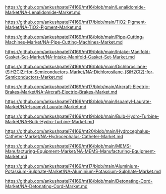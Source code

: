 <p><a href="https://github.com/ankushpatel74169/mt16/blob/main/Lenalidomide-Market/NA-Lenalidomide-Market.md">https://github.com/ankushpatel74169/mt16/blob/main/Lenalidomide-Market/NA-Lenalidomide-Market.md</a></p><p><a href="https://github.com/ankushpatel74169/mt17/blob/main/TiO2-Pigment-Market/NA-TiO2-Pigment-Market.md">https://github.com/ankushpatel74169/mt17/blob/main/TiO2-Pigment-Market/NA-TiO2-Pigment-Market.md</a></p><p><a href="https://github.com/ankushpatel74169/mt18/blob/main/Pipe-Cutting-Machines-Market/NA-Pipe-Cutting-Machines-Market.md">https://github.com/ankushpatel74169/mt18/blob/main/Pipe-Cutting-Machines-Market/NA-Pipe-Cutting-Machines-Market.md</a></p><p><a href="https://github.com/ankushpatel74169/mt19/blob/main/Intake-Manifold-Gasket-Set-Market/NA-Intake-Manifold-Gasket-Set-Market.md">https://github.com/ankushpatel74169/mt19/blob/main/Intake-Manifold-Gasket-Set-Market/NA-Intake-Manifold-Gasket-Set-Market.md</a></p><p><a href="https://github.com/ankushpatel74169/mt16/blob/main/Dichlorosilane-(SiH2Cl2)-for-Semiconductors-Market/NA-Dichlorosilane-(SiH2Cl2)-for-Semiconductors-Market.md">https://github.com/ankushpatel74169/mt16/blob/main/Dichlorosilane-(SiH2Cl2)-for-Semiconductors-Market/NA-Dichlorosilane-(SiH2Cl2)-for-Semiconductors-Market.md</a></p><p><a href="https://github.com/ankushpatel74169/mt17/blob/main/Aircraft-Electric-Brakes-Market/NA-Aircraft-Electric-Brakes-Market.md">https://github.com/ankushpatel74169/mt17/blob/main/Aircraft-Electric-Brakes-Market/NA-Aircraft-Electric-Brakes-Market.md</a></p><p><a href="https://github.com/ankushpatel74169/mt18/blob/main/Isoamyl-Laurate-Market/NA-Isoamyl-Laurate-Market.md">https://github.com/ankushpatel74169/mt18/blob/main/Isoamyl-Laurate-Market/NA-Isoamyl-Laurate-Market.md</a></p><p><a href="https://github.com/ankushpatel74169/mt19/blob/main/Bulb-Hydro-Turbine-Market/NA-Bulb-Hydro-Turbine-Market.md">https://github.com/ankushpatel74169/mt19/blob/main/Bulb-Hydro-Turbine-Market/NA-Bulb-Hydro-Turbine-Market.md</a></p><p><a href="https://github.com/ankushpatel74169/mt20/blob/main/Hydrocephalus-Catheter-Market/NA-Hydrocephalus-Catheter-Market.md">https://github.com/ankushpatel74169/mt20/blob/main/Hydrocephalus-Catheter-Market/NA-Hydrocephalus-Catheter-Market.md</a></p><p><a href="https://github.com/ankushpatel74169/mt16/blob/main/MEMS-Manufacturing-Equipment-Market/NA-MEMS-Manufacturing-Equipment-Market.md">https://github.com/ankushpatel74169/mt16/blob/main/MEMS-Manufacturing-Equipment-Market/NA-MEMS-Manufacturing-Equipment-Market.md</a></p><p><a href="https://github.com/ankushpatel74169/mt17/blob/main/Aluminium-Potassium-Sulphate-Market/NA-Aluminium-Potassium-Sulphate-Market.md">https://github.com/ankushpatel74169/mt17/blob/main/Aluminium-Potassium-Sulphate-Market/NA-Aluminium-Potassium-Sulphate-Market.md</a></p><p><a href="https://github.com/ankushpatel74169/mt18/blob/main/Detonating-Cord-Market/NA-Detonating-Cord-Market.md">https://github.com/ankushpatel74169/mt18/blob/main/Detonating-Cord-Market/NA-Detonating-Cord-Market.md</a></p>
